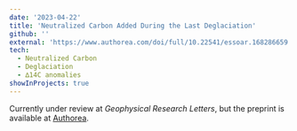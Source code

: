 ```yaml
---
date: '2023-04-22'
title: 'Neutralized Carbon Added During the Last Deglaciation'
github: ''
external: 'https://www.authorea.com/doi/full/10.22541/essoar.168286659.92261243'
tech:
  - Neutralized Carbon
  - Deglaciation
  - ∆14C anomalies
showInProjects: true
---
```


Currently under review at *Geophysical Research Letters*, but the preprint is available at [Authorea](https://www.authorea.com/doi/full/10.22541/essoar.168286659.92261243).
